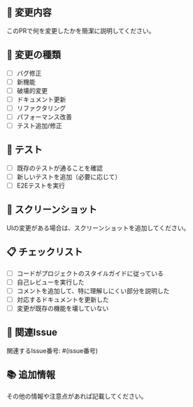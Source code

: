 ## 📝 変更内容

このPRで何を変更したかを簡潔に説明してください。

## 🔧 変更の種類

- [ ] バグ修正
- [ ] 新機能
- [ ] 破壊的変更
- [ ] ドキュメント更新
- [ ] リファクタリング
- [ ] パフォーマンス改善
- [ ] テスト追加/修正

## 🧪 テスト

- [ ] 既存のテストが通ることを確認
- [ ] 新しいテストを追加（必要に応じて）
- [ ] E2Eテストを実行

## 📸 スクリーンショット

UIの変更がある場合は、スクリーンショットを追加してください。

## 📋 チェックリスト

- [ ] コードがプロジェクトのスタイルガイドに従っている
- [ ] 自己レビューを実行した
- [ ] コメントを追加して、特に理解しにくい部分を説明した
- [ ] 対応するドキュメントを更新した
- [ ] 変更が既存の機能を壊していない

## 🔗 関連Issue

関連するIssue番号: #(issue番号)

## 📚 追加情報

その他の情報や注意点があれば記載してください。
